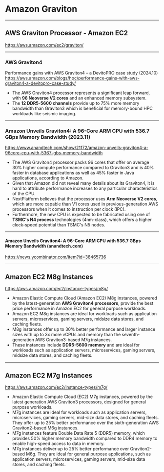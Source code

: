# Amazon Graviton

---
## AWS Graviton Processor - Amazon EC2
https://aws.amazon.com/ec2/graviton/

---
### AWS Graviton4

Performance gains with AWS Graviton4 – a DevitoPRO case study (2024.10)
https://aws.amazon.com/blogs/hpc/performance-gains-with-aws-graviton4-a-devitopro-case-study/

* The AWS Graviton4 processor represents a significant leap forward, with **96 Neoverse V2 cores** and an enhanced memory subsystem.
* The **12 DDR5-5600 channels** provide up to 75% more memory bandwidth than Graviton3 which is beneficial for memory-bound HPC workloads like seismic imaging.

---
### Amazon Unveils Graviton4: A 96-Core ARM CPU with 536.7 GBps Memory Bandwidth (2023.11)
https://www.anandtech.com/show/21172/amazon-unveils-graviton4-a-96core-cpu-with-5367-gbs-memory-bandwidth

* The AWS Graviton4 processor packs 96 cores that offer on average 30% higher compute performance compared to Graviton3 and is 40% faster in database applications as well as 45% faster in Java applications, according to Amazon.
* Given that Amazon did not reveal many details about its Graviton4, it is hard to attribute performance increases to any particular characteristics of the CPU.
* NextPlatform believes that the processor uses **Arm Neoverse V2 cores**, which are more capable than V1 cores used in previous-generation AWS processors when it comes to instruction per clock (IPC).
* Furthermore, the new CPU is expected to be fabricated using one of **TSMC's N4 process** technologies (4nm-class), which offers a higher clock-speed potential than TSMC's N5 nodes.

---
#### Amazon Unveils Graviton4: A 96-Core ARM CPU with 536.7 GBps Memory Bandwidth (anandtech.com) 
https://news.ycombinator.com/item?id=38465736

---
## Amazon EC2 M8g Instances

https://aws.amazon.com/ec2/instance-types/m8g/

* Amazon Elastic Compute Cloud (Amazon EC2) M8g instances, powered by the latest-generation **AWS Graviton4 processors**, provide the best price performance in Amazon EC2 for general purpose workloads.
* Amazon EC2 M8g instances are ideal for workloads such as application servers, microservices, gaming servers, midsize data stores, and caching fleets.
* M8g instances offer up to 30% better performance and larger instance sizes with up to 3x more vCPUs and memory than the seventh-generation AWS Graviton3-based M7g instances.
* These instances include **DDR5-5600 memory** and are ideal for workloads such as application servers, microservices, gaming servers, midsize data stores, and caching fleets.
 

---
## Amazon EC2 M7g Instances

https://aws.amazon.com/ec2/instance-types/m7g/

* Amazon Elastic Compute Cloud (EC2) M7g instances, powered by the latest generation AWS Graviton3 processors, designed for general purpose workloads.
* M7g instances are ideal for workloads such as application servers, microservices, gaming servers, mid-size data stores, and caching fleets. They offer up to 25% better performance over the sixth-generation AWS Graviton2-based M6g instances.
* M7g instances feature Double Data Rate 5 (DDR5) memory, which provides 50% higher memory bandwidth compared to DDR4 memory to enable high-speed access to data in memory.
* M7g instances deliver up to 25% better performance over Graviton2-based M6g. They are ideal for general purpose applications, such as application servers, microservices, gaming servers, mid-size data stores, and caching fleets.

  
